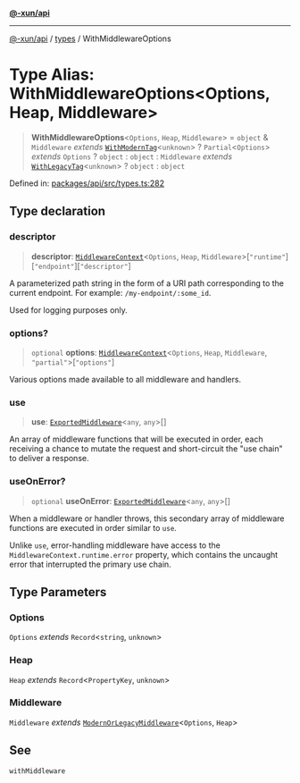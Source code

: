 [**@-xun/api**](../../README.md)

***

[@-xun/api](../../README.md) / [types](../README.md) / WithMiddlewareOptions

# Type Alias: WithMiddlewareOptions\<Options, Heap, Middleware\>

> **WithMiddlewareOptions**\<`Options`, `Heap`, `Middleware`\> = `object` & `Middleware` *extends* [`WithModernTag`](WithModernTag.md)\<`unknown`\> ? `Partial`\<`Options`\> *extends* `Options` ? `object` : `object` : `Middleware` *extends* [`WithLegacyTag`](WithLegacyTag.md)\<`unknown`\> ? `object` : `object`

Defined in: [packages/api/src/types.ts:282](https://github.com/Xunnamius/api-utils/blob/1f0c4ddbfee87314a3a69fe0605abddd045878f2/packages/api/src/types.ts#L282)

## Type declaration

### descriptor

> **descriptor**: [`MiddlewareContext`](MiddlewareContext.md)\<`Options`, `Heap`, `Middleware`\>\[`"runtime"`\]\[`"endpoint"`\]\[`"descriptor"`\]

A parameterized path string in the form of a URI path corresponding to the
current endpoint. For example: `/my-endpoint/:some_id`.

Used for logging purposes only.

### options?

> `optional` **options**: [`MiddlewareContext`](MiddlewareContext.md)\<`Options`, `Heap`, `Middleware`, `"partial"`\>\[`"options"`\]

Various options made available to all middleware and handlers.

### use

> **use**: [`ExportedMiddleware`](ExportedMiddleware.md)\<`any`, `any`\>[]

An array of middleware functions that will be executed in order, each
receiving a chance to mutate the request and short-circuit the "use chain"
to deliver a response.

### useOnError?

> `optional` **useOnError**: [`ExportedMiddleware`](ExportedMiddleware.md)\<`any`, `any`\>[]

When a middleware or handler throws, this secondary array of middleware
functions are executed in order similar to `use`.

Unlike `use`, error-handling middleware have access to the
`MiddlewareContext.runtime.error` property, which contains the uncaught
error that interrupted the primary use chain.

## Type Parameters

### Options

`Options` *extends* `Record`\<`string`, `unknown`\>

### Heap

`Heap` *extends* `Record`\<`PropertyKey`, `unknown`\>

### Middleware

`Middleware` *extends* [`ModernOrLegacyMiddleware`](ModernOrLegacyMiddleware.md)\<`Options`, `Heap`\>

## See

`withMiddleware`
